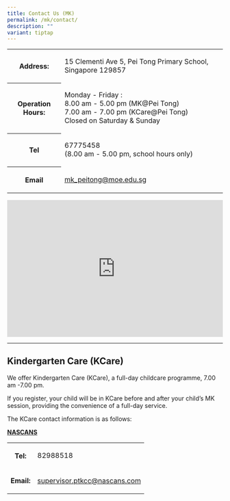```yaml
---
title: Contact Us (MK)
permalink: /mk/contact/
description: ""
variant: tiptap
---
```

<table style="minWidth: 50px">
<colgroup>
<col>
<col>
</colgroup>
<tbody>
<tr>
<th rowspan="1" colspan="1">
<p>Address:</p>
</th>
<td rowspan="1" colspan="1">
<p>15 Clementi Ave 5, Pei Tong Primary School, Singapore 129857</p>
</td>
</tr>
<tr>
<th rowspan="1" colspan="1">
<p>Operation Hours:</p>
</th>
<td rowspan="1" colspan="1">
<p>Monday - Friday :
<br>8.00 am - 5.00 pm (MK@Pei Tong)
<br>7.00 am - 7.00 pm (KCare@Pei Tong)
<br>Closed on Saturday &amp; Sunday</p>
</td>
</tr>
<tr>
<th rowspan="1" colspan="1">
<p>Tel</p>
</th>
<td rowspan="1" colspan="1">
<p>67775458
<br>(8.00 am - 5.00 pm, school hours only)</p>
</td>
</tr>
<tr>
<th rowspan="1" colspan="1">
<p>Email</p>
</th>
<td rowspan="1" colspan="1">
<p><a href="mailto:mk_peitong@moe.edu.sg" rel="noopener nofollow" target="_blank">mk_peitong@moe.edu.sg</a>
</p>
</td>
</tr>
</tbody>
</table>
<div class="iframe-wrapper">
<iframe style="height:320px;width:100%;border:0;" allowfullscreen="true" frameborder="0" src="https://www.google.com/maps/embed/v1/place?q=Pei+Tong+Primary+School&amp;key=AIzaSyBFw0Qbyq9zTFTd-tUY6dZWTgaQzuU17R8"></iframe>
</div>
<p></p>
<hr>
<h2>Kindergarten Care (KCare)</h2>
<p>We offer Kindergarten Care (KCare), a full-day childcare programme, 7.00
am -7.00 pm.</p>
<p>If you register, your child will be in KCare before and after your child’s
MK session, providing the convenience of a full-day service.</p>
<p>The KCare contact information is as follows:</p>
<p><strong><u>NASCANS</u></strong>
</p>
<table style="minWidth: 50px">
<colgroup>
<col>
<col>
</colgroup>
<tbody>
<tr>
<th rowspan="1" colspan="1">
<p>Tel:</p>
</th>
<td rowspan="1" colspan="1">
<p>82988518</p>
</td>
</tr>
<tr>
<td rowspan="1" colspan="1">
<p><strong>Email:</strong>
</p>
</td>
<td rowspan="1" colspan="1">
<p><a href="mailto:supervisor.ptkcc@nascans.com" rel="noopener nofollow" target="_blank">supervisor.ptkcc@nascans.com</a>
</p>
</td>
</tr>
</tbody>
</table>
<p></p>